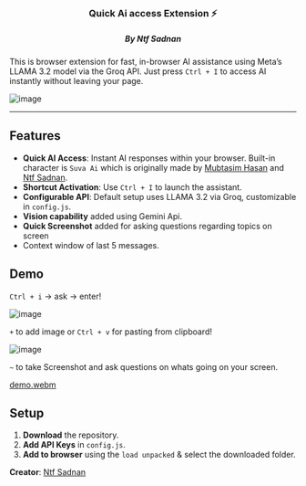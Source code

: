 <h3 align="center"> Quick Ai access Extension ⚡</h3>
<h5 align="center">By Ntf Sadnan </h5>

This is browser extension for fast, in-browser AI assistance using Meta’s LLAMA 3.2 model via the Groq API. Just press `Ctrl + I` to access AI instantly without leaving your page.

![image](https://github.com/user-attachments/assets/454fc416-f1e6-4283-b41c-7fdab3033bd1)

---

## Features

- **Quick AI Access**: Instant AI responses within your browser. Built-in character is `Suva Ai` which is originally made by [Mubtasim Hasan](https://www.facebook.com/MubTaXim)  and [Ntf Sadnan](https://www.facebook.com/ntf.sadnan).
- **Shortcut Activation**: Use `Ctrl + I` to launch the assistant.
- **Configurable API**: Default setup uses LLAMA 3.2 via Groq, customizable in `config.js`.
- **Vision capability** added using Gemini Api.
- **Quick Screenshot** added for asking questions regarding topics on screen
- Context window of last 5 messages.

## Demo
`Ctrl + i` -> ask -> enter!

![image](https://github.com/user-attachments/assets/457332f9-7109-44d7-ae5f-a1cbd7a2bef0)

`+` to add image or `Ctrl + v` for pasting from clipboard!

![image](https://github.com/user-attachments/assets/ce6aa824-d076-410b-9f64-7a1cf598b22c)

`~` to take Screenshot and ask questions on whats going on your screen.

[demo.webm](https://github.com/user-attachments/assets/58263cd2-fcf9-44cf-a327-b7bc82bc188f)

## Setup

1. **Download** the repository.
2. **Add API Keys** in `config.js`.
3. **Add to browser** using the `load unpacked` & select the downloaded folder.

**Creator**: [Ntf Sadnan](https://ntfsadnan.web.app) 
